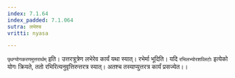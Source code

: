 ```yaml
---
index: 7.1.64
index_padded: 7.1.064
sutra: लभेश्च
vritti: nyasa

---
```

`पृथग्योगकरणमुत्तरार्थम्` इति। उत्तरत्रूत्रेण लभेरेव कार्यं यथा स्यात्। रभेर्मा भूदिति। यदि `रभिलभ्योरशव्लिटोः` इत्येको योगः क्रियते, ततो रभिरित्यनुवृत्तिरुत्तरत्र स्यात्। अतश्च तस्याप्युत्तरत्र कार्यं प्रसज्येत।।